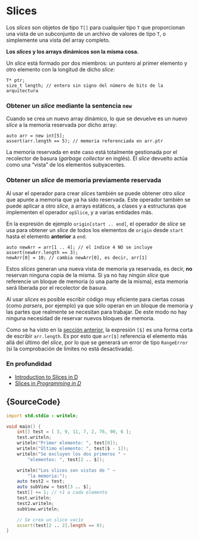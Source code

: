 # Slices

Los *slices* son objetos de tipo `T[]` para cualquier tipo `T` que proporcionan
una vista de un subconjunto de un archivo de valores de tipo `T`, o
simplemente una vista del array completo.

**Los _slices_ y los arrays dinámicos son la misma cosa.**

Un *slice* está formado por dos miembros: un puntero al primer elemento y
otro elemento con la longitud de dicho *slice*:

    T* ptr;
    size_t length; // entero sin signo del número de bits de la arquitectura

### Obtener un *slice* mediante la sentencia `new`

Cuando se crea un nuevo array dinámico, lo que se devuelve es un nuevo *slice*
a la memoria reservada por dicho array:

    auto arr = new int[5];
    assert(arr.length == 5); // memoria referenciada en arr.ptr

La memoria reservada en este caso está totalmente gestionada por el recolector
de basura (*garbage collector* en inglés). El *slice* devuelto actúa como una
“vista” de los elementos subyacentes.

### Obtener un *slice* de memoria previamente reservada

Al usar el operador para crear *slices* también se puede obtener otro *slice*
que apunte a memoria que ya ha sido reservada. Este operador también se puede
aplicar a otro *slice*, a arrays estáticos, a clases y a estructuras que
implementen el operador `opSlice`, y a varias entidades más.

En la expresión de ejemplo `origin[start .. end]`, el operador de *slice* se usa
para obtener un *slice* de todos los elementos de `origin` desde `start` hasta
el elemento **anterior** a `end`:

    auto newArr = arr[1 .. 4]; // el índice 4 NO se incluye
    assert(newArr.length == 3);
    newArr[0] = 10; // cambia newArr[0], es decir, arr[1]

Estos *slices* generan una nueva vista de memoria ya reservada, es decir,
**no** reservan ninguna copia de la misma. Si ya no hay ningún *slice* que
referencie un bloque de memoria (o una parte de la misma), esta memoria será
liberada por el recolector de basura.

Al usar *slices* es posible escribir código muy eficiente para ciertas cosas
(como *parsers*, por ejemplo) ya que sólo operan en un bloque de memoria y
las partes que realmente se necesitan para trabajar. De este modo no hay
ninguna necesidad de reservar nuevos bloques de memoria.

Como se ha visto en la [sección anterior](basics/arrays), la expresión `[$]`
es una forma corta de escribir `arr.length`. Es por esto que `arr[$]` referencia
el elemento más allá del último del *slice*, por lo que se generará un error de
tipo `RangeError` (si la comprobación de límites no está desactivada).

### En profundidad

- [Introduction to Slices in D](http://dlang.org/d-array-article.html)
- [Slices in _Programming in D_](http://ddili.org/ders/d.en/slices.html)

## {SourceCode}

```d
import std.stdio : writeln;

void main() {
    int[] test = [ 3, 9, 11, 7, 2, 76, 90, 6 ];
    test.writeln;
    writeln("Primer elemento: ", test[0]);
    writeln("Último elemento: ", test[$ - 1]);
    writeln("Se excluyen los dos primeros " ~
        "elementos: ", test[2 .. $]);

    writeln("Los slices son vistas de " ~
        "la memoria:");
    auto test2 = test;
    auto subView = test[3 .. $];
    test[] += 1; // +1 a cada elemento
    test.writeln;
    test2.writeln;
    subView.writeln;

    // Se crea un slice vacío
    assert(test[2 .. 2].length == 0);
}
```
